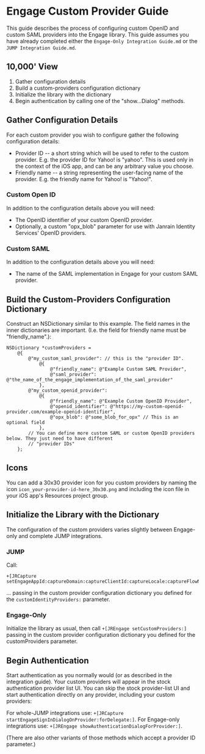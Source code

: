 # Engage Custom Provider Guide

This guide describes the process of configuring custom OpenID and custom SAML providers into the Engage library.
This guide assumes you have already completed either the `Engage-Only Integration Guide.md` or the
`JUMP Integration Guide.md`.

## 10,000' View

1. Gather configuration details
2. Build a custom-providers configuration dictionary
3. Initialize the library with the dictionary
4. Begin authentication by calling one of the "show...Dialog" methods.

## Gather Configuration Details

For each custom provider you wish to configure gather the following configuration details:

* Provider ID -- a short string which will be used to refer to the custom provider. E.g. the provider ID for Yahoo!
  is "yahoo". This is used only in the context of the iOS app, and can be any arbitrary value you choose.
* Friendly name -- a string representing the user-facing name of the provider. E.g. the friendly name for Yahoo! is
  "Yahoo!".

### Custom Open ID

In addition to the configuration details above you will need:

* The OpenID identifier of your custom OpenID provider.
* Optionally, a custom "opx_blob" parameter for use with Janrain Identity Services' OpenID providers.

### Custom SAML

In addition to the configuration details above you will need:

* The name of the SAML implementation in Engage for your custom SAML provider.

## Build the Custom-Providers Configuration Dictionary

Construct an NSDictionary similar to this example. The field names in the inner dictionaries are important. (I.e.
the field for friendly name must be "friendly_name".):

    NSDictionary *customProviders =
        @{
            @"my_custom_saml_provider": // this is the "provider ID".
                @{
                    @"friendly_name": @"Example Custom SAML Provider",
                    @"saml_provider": @"the_name_of_the_engage_implementation_of_the_saml_provider"
                },
            @"my_custom_openid_provider":
                @{
                    @"friendly_name": @"Example Custom OpenID Provider",
                    @"openid_identifier": @"https://my-custom-openid-provider.com/example-openid-identifier",
                    @"opx_blob": @"some_blob_for_opx" // This is an optional field
                },
            // You can define more custom SAML or custom OpenID providers below. They just need to have different
            // "provider IDs"
        };

## Icons

You can add a 30x30 provider icon for you custom providers by naming the icon `icon_your-provider-id-here_30x30.png`
and including the icon file in your iOS app's Resources project group.

## Initialize the Library with the Dictionary

The configuration of the custom providers varies slightly between Engage-only and complete JUMP integrations.

### JUMP

Call:

    +[JRCapture setEngageAppId:captureDomain:captureClientId:captureLocale:captureFlowName:captureFormName:captureTraditionalSignInType:customIdentityProviders:]

... passing in the custom provider configuration dictionary you defined for the `customIdentityProviders:` parameter.

### Engage-Only

Initialize the library as usual, then call `+[JREngage setCustomProviders:]` passing in the custom provider
configuration dictionary you defined for the customProviders parameter.

## Begin Authentication

Start authentication as you normally would (or as described in the integration guide). Your custom providers will
appear in the stock authentication provider list UI. You can skip the stock provider-list UI and start authentication
directly on any provider, including your custom providers:

For whole-JUMP integrations use: `+[JRCapture startEngageSignInDialogOnProvider:forDelegate:]`.
For Engage-only integrations use: `+[JREngage showAuthenticationDialogForProvider:]`.

(There are also other variants of those methods which accept a provider ID parameter.)

